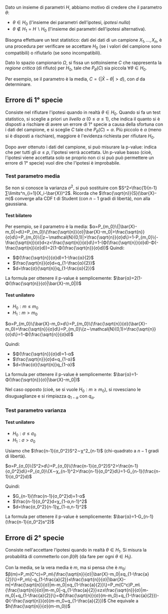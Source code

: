 Dato un insieme di parametri $H$, abbiamo motivo di credere che il parametro $θ$:
- $θ∈H_0$ (l'insieme dei parametri dell'ipotesi, *ipotesi nulla*)
- $θ∉H_1=H∖H_0$ (l'insieme dei parametri dell'ipotesi alternativa).

Bisogna effettuare un test statistico: dati dei dati di un campione $X_1,...,X_n$, è una procedura per verificare se accettare $H_0$ (se i valori del campione sono compatibili) o rifiutarlo (se sono incompatibili).

Dato lo spazio campionario $Ω$, si fissa un sottoinsieme $C$ che rappresenta la *regione critica* (di rifiuto) per $H_0$, tale che $P_θ(C)$ sia piccola $∀θ∈H_0$.

Per esempio, se il parametro è la media, $C=\{|\bar{X}-θ|>d\}$, con $d$ da determinare.
## Errore di 1° specie

Consiste nel rifiutare l'ipotesi quando in realtà $θ∈H_0$.
Quando si fa un test statistico, si sceglie a priori un *livello* $α$ ($0≤α≤1$), che indica il quanto si è disposti a rischiare di avere un errore di 1° specie a causa della sfortuna con i dati del campione, e si sceglie $C$ tale che $P_θ(C)=α$.
Più piccolo è $α$ (meno si è disposti a rischiare), maggiore è l'evidenza richiesta per rifiutare $H_0$.

Dopo aver ottenuto i dati del campione, si può misurare la p-value: indica che per tutti gli $α≤p$, l'ipotesi verrà accettata.
Un p-value basso (cioè, l'ipotesi viene accettata solo se proprio non ci si può può permettere un errore di 1° specie) vuol dire che l'ipotesi è improbabile.

### Test parametro media

Se non si conosce la varianza $σ^2$, si può sostituire con $S^2=\frac{1}{n-1}∑\limits^n_{i=1}(X_i-\bar{X})^2$. Ricorda che $\frac{\sqrt{n}}{S}(\bar{X}-m)$ converge alla CDF t di Student (con $n-1$ gradi di libertà), non alla gaussiana.
#### Test bilatero

Per esempio, se il parametro è la media:
$α=P_{m_0}\{|\bar{X}-m_0|>d\}=P_{m_0}\{\frac{\sqrt{n}}{σ}|\bar{X}-m_0|>\frac{\sqrt{n}}{σ}d\}=P_{m_0}\{|z∼\mathcal{N}(0,1)|>\frac{\sqrt{n}}{σ}d\}=1-P_{m_0}\{-\frac{\sqrt{n}}{σ}d<z<\frac{\sqrt{n}}{σ}d\}=1-(Φ(\frac{\sqrt{n}}{σ}d)-Φ(-\frac{\sqrt{n}}{σ}d))=2(1-Φ(\frac{\sqrt{n}}{σ}d))$
Quindi:
- $Φ(\frac{\sqrt{n}}{σ}d)=1-\frac{α}{2}$
- $\frac{\sqrt{n}}{σ}d=q_{1-\frac{α}{2}}$
- $d=\frac{σ}{\sqrt{n}}q_{1-\frac{α}{2}}$

La formula per ottenere il p-value è semplicemente: $\bar{α}=2(1-Φ(\frac{\sqrt{n}}{σ}|\bar{X}-m_0|))$

#### Test unilatero

- $H_0: m≤m_0$
- $H_1: m>m_0$

$α=P_{m_0}\{\bar{X}-m_0>d\}=P_{m_0}\{\frac{\sqrt{n}}{σ}(\bar{X}-m_0)>\frac{\sqrt{n}}{σ}d\}=P_{m_0}\{z∼\mathcal{N}(0,1)>\frac{\sqrt{n}}{σ}d\}=1-Φ(\frac{\sqrt{n}}{σ}d)$

Quindi:
- $Φ(\frac{\sqrt{n}}{σ}d)=1-α$
- $\frac{\sqrt{n}}{σ}d=q_{1-α}$
- $d=\frac{σ}{\sqrt{n}}q_{1-α}$

La formula per ottenere il p-value è semplicemente: $\bar{α}=1-Φ(\frac{\sqrt{n}}{σ}|\bar{X}-m_0|)$

Nel caso opposto (cioè, se si vuole $H_0: m≥m_0$), si rovesciano le disuguaglianze e si rimpiazza $q_{1-α}$ con $q_α$.

### Test parametro varianza
#### Test unilatero
- $H_0: σ≤σ_0$
- $H_1: σ>σ_0$

Usiamo che $\frac{n-1}{σ_0^2}S^2∼χ^2_{n-1}$ (chi-quadrato a $n-1$ gradi di libertà).

$α=P_{σ_0}\{S^2>d\}=P_{σ_0}\{\frac{n-1}{σ_0^2}S^2>\frac{n-1}{σ_0^2}d\}=P_{σ_0}\{X∼χ_{n-1}^2>\frac{n-1}{σ_0^2}d\}=1-G_{n-1}(\frac{n-1}{σ_0^2}d)$

Quindi:
- $G_{n-1}(\frac{n-1}{σ_0^2}d)=1-α$
- $\frac{n-1}{σ_0^2}d=χ_{1-α,n-1}^2$
- $d=\frac{σ_0^2}{n-1}χ_{1-α,n-1}^2$

La formula per ottenere il p-value è semplicemente: $\bar{α}=1-G_{n-1}(\frac{n-1}{σ_0^2}s^2)$

## Errore di 2° specie

Consiste nell'accettare l'ipotesi quando in realtà $θ∈H_1$.
Si misura la probabilità di commetterlo con $β(θ)$ (da fare per ogni $θ∈H_1$).

Con la media, se la vera media è $m$, ma si pensa che è $m_0$:
$β(m)=P_m(C^c)=P_m\{\frac{\sqrt{n}}{σ}|\bar{X}-m_0|≤q_{1-\frac{a}{2}}\}=P_m\{-q_{1-\frac{a}{2}}≤\frac{\sqrt{n}}{σ}|\bar{X}-m|+\frac{\sqrt{n}}{σ}|m-m_0|≤q_{1-\frac{a}{2}}\}=P_m(C^c)P_m\{\frac{\sqrt{n}}{σ}|m-m_0|-q_{1-\frac{a}{2}}≤z≤\frac{\sqrt{n}}{σ}|m-m_0|+q_{1-\frac{a}{2}}\}=Φ(\frac{\sqrt{n}}{σ}(m-m_0)+q_{1-\frac{a}{2}})-Φ(-\frac{\sqrt{n}}{σ}(m-m_0+q_{1-\frac{a}{2}})$
Che equivale a $h(\frac{\sqrt{n}}{σ}(m-m_0))$